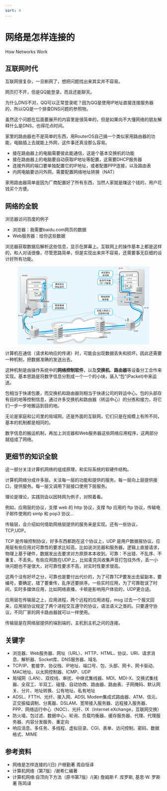 ```yaml
---
sort: 4
---
```

# 网络是怎样连接的

How Networks Work


## 互联网时代


互联网很复杂，一旦断网了，想把问题找出来其实并不容易。

网页打不开，但是QQ能登录，而且还能聊天。

为什么DNS不对，QQ可以正常登录呢？因为QQ是使用IP地址直接连接服务器的，所以QQ是一个排查DNS问题的参照物。

虽然这个问题在后面要展开的内容里是很简单的，但是如果向不大懂网络的朋友解释什么是DNS，也得花点时间。

家里的路由器也不是简单的东西，用RouterOS自己搞一个类似家用路由器的功能，电脑插上去就能上外网，这件事还真没那么容易。
- 接在路由器上的电脑需要彼此能通信，这是个基本交换机的功能
- 接在路由器上的电脑要自动获取IP地址等配置，这需要DHCP服务器
- 连接外网的端口要单独配置它的IP地址，或者配置PPP连接，以及路由表
- 内网电脑要访问外网，需要配置网络地址转换（NAT）

家用路由器简单是因为厂商配置好了所有东西，当然人家就是赚这个钱的，用户花钱买个方便。



## 网络的全貌

浏览器访问百度的例子
- 浏览器：我需要baidu.com网页的数据
- Web服务器：给你这些数据

浏览器获取数据后解析这些信息，显示在屏幕上。互联网上的操作基本上都是这样的，和人对话很像，尽管思路简单，但是实现出来并不容易，还需要事无巨细的设计好所有功能。

<figure>
    <img src="./images/network.png" width=800>
</figure>

计算机在通信（请求和响应的传递）时，可能会出现数据丢失和损坏。因此还需要一种机制，把数据准确的发送出去。

这种机制是由操作系统中的**网络控制软件**，以及**交换机**、**路由器**等设备分工合作来实现。基本思路是将数字信息分割成一个一个的小块，装入“包”(Packet)中来运送。

包相当于快递包裹，而交换机和路由器则相当于快递公司的转运中心。包的头部存有目的地等控制信息，通过许多交换机和路由器（转运中心）的分拣和接力，将它们一步一步地搬运到目的地。

无论是家庭和公司里的局域网，还是外面的互联网，它们只是在规模上有所不同，基本的机制都是相同的。

数字信息的搬运机制，再加上浏览器和Web服务器这些网络应用程序，这两部分就组成了网络。

## 更细节的知识全貌

这一部分关注计算机网络的组成原理，和实际系统的软硬件结构。

计算机网络分成许多层。关注每一层的功能和提供的服务。每一层向上层提供接口，提供服务。每一层又调用下层接口使用下层服务。

理论是理论，实践则会以因特网为例子，对照着看。

例如，应用层的协议，支撑 web 的 http 协议，支撑 ftp 应用的 ftp 协议，传输电子邮件使用的 smtp 和 pop3 协议...

传输层，会介绍如何借助网络层提供的服务来是实现。还有一些协议，TCP,UDP。

TCP 是传输控制协议，好多东西都跑在这个协议上，UDP 是用户数据报协议。应用层有些应用对可靠性的要求比较高，比如说浏览器和服务器，逻辑上直接请求，物理上基于硬件，数据发出去要求对方原原本本收到。可靠：不出错、不乱序、不重复、不丢失。有些应用跑在UDP上，比如麦克风收集声音打包往外传，丢一小块问题也不是很大，对可靠性要求不高，对实时性要求很高。

这两个没有好坏之分，可靠也是要付出代价的，为了可靠TCP要发出去留副本，要编号，要确定，错了要重传，乱序还要排序。一些实时应用，为了可靠耽误了时间，实时多媒体应用，比如网络直播，卡顿是影响用户体验的，UDP更合适。

应用层在传输层之上，应用进程，两个远程的应用进程，msg 过去一个报文回来，应用层协议规定了两个进程交互遵守的协议，语法语义之类的。只要遵守协议，不同厂家的网卡路由器就可以一样使用。

传输层是在网络层提供的端到端的，主机到主机之间的连接。

## 关键字

- 浏览器、Web服务器、网址（URL）、HTTP、HTML、协议、URI、请求消息、解析器、Socket库、DNS服务器、域名
- TCP/IP、套接字、协议栈、IP地址、端口号、包、头部、网卡、网卡驱动、MAC地址、以太网控制器、ICMP、UDP
- 局域网（LAN）、双绞线、串扰、中继式集线器、MDI、MDI-X、交换式集线器、全双工、半双工、碰撞、自动协商、路由器、路由表、子网掩码、默认网关、分片、地址转换、公有地址、私有地址
- ADSL、FTTH、光纤、接入网、ADSL Modem集成式路由器、ATM、信元、正交振幅调制、分离器、DSLAM、宽带接入服务器、远程接入服务器、PPP、网络运行中心（NOC）、光纤、IX（lnternet eXchange，互联网交换）
- 防火墙、包过滤、数据中心、轮询、负载均衡器、缓存服务器、代理、代理服务器、内容分发服务、重定向
- 响应消息、多任务、多线程、虚拟目录、CGI、表单、访问控制、密码、数据格式、MIME


## 参考资料

- 网络是怎样连接的/(日) 户根勤著 周自恒译
- 计算机网络（第7版）/谢希仁编著
- 计算机网络:自顶向下方法（原书第7版）/(美) 詹姆斯·F. 库罗斯, 基思·W. 罗斯著 陈鸣译


